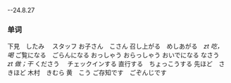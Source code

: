 --24.8.27
### 单词
下見　したみ　
スタッフ
お子さん　こさん
召し上がる　めしあがる　*zt 吃，喝*
ご覧になる　ごらんになる
おっしゃう
おらっしゃう
おいでになる
なさう　　*zt 做；干*
くださう　
チェックインする
直行する　ちょっこうする
先ほど　さきほど
木村　きむら
黄　こう
ご存知です　ごぞんじです
#### 